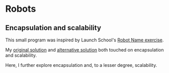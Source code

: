 # Robots

## Encapsulation and scalability

This small program was inspired by Launch School's [Robot Name exercise](https://launchschool.com/exercises/9302dd42).

My [original solution](https://github.com/lightmotive/ls-rb130-exercises/blob/main/07_challenges/medium/robot.rb) and [alternative solution](https://github.com/lightmotive/ls-rb130-exercises/blob/main/07_challenges/medium/robot_alt.rb) both touched on encapsulation and scalability.

Here, I further explore encapsulation and, to a lesser degree, scalability.
